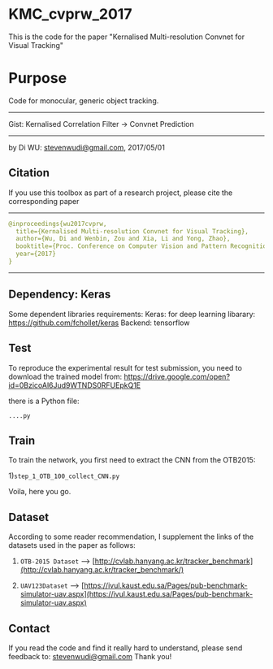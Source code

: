 # KMC_cvprw_2017
This is the code for the paper "Kernalised Multi-resolution Convnet for Visual Tracking"


Purpose
=============
Code for monocular, generic object tracking.

******************************************************************************************************
Gist: Kernalised Correlation Filter -> Convnet Prediction
******************************************************************************************************
by Di WU: stevenwudi@gmail.com, 2017/05/01


Citation
-------
If you use this toolbox as part of a research project, please cite the corresponding paper
******************************************************************************************************
```yaml
@inproceedings{wu2017cvprw,
  title={Kernalised Multi-resolution Convnet for Visual Tracking},
  author={Wu, Di and Wenbin, Zou and Xia, Li and Yong, Zhao},
  booktitle={Proc. Conference on Computer Vision and Pattern Recognition (CVPR) Workshop},
  year={2017}
}
```
******************************************************************************************************


Dependency: Keras
-------
Some dependent libraries requirements:
Keras: for deep learning libarary:  https://github.com/fchollet/keras
Backend: tensorflow

	
Test
-------
To reproduce the experimental result for test submission, you need to 
 download the trained model from:
 https://drive.google.com/open?id=0BzicoAl6Jud9WTNDS0RFUEpkQ1E

there is a Python file:

`....py` 

Train
-------
To train the network, you first need to extract the CNN from the OTB2015:

1)`step_1_OTB_100_collect_CNN.py`

Voila, here you go.

Dataset
-------
According to some reader recommendation, I supplement the links of the datasets used in the paper as follows:

1) `OTB-2015 Dataset` --> [http://cvlab.hanyang.ac.kr/tracker_benchmark](http://cvlab.hanyang.ac.kr/tracker_benchmark/)


2) `UAV123Dataset` --> [https://ivul.kaust.edu.sa/Pages/pub-benchmark-simulator-uav.aspx](https://ivul.kaust.edu.sa/Pages/pub-benchmark-simulator-uav.aspx)


Contact
-------
If you read the code and find it really hard to understand, please send feedback to: stevenwudi@gmail.com
Thank you!
